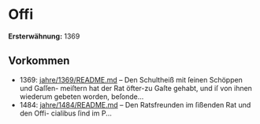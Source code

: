 # Offi

**Ersterwähnung:** 1369

## Vorkommen
- 1369: [jahre/1369/README.md](../jahre/1369/README.md) – Den Schultheiß mit ſeinen Schöppen und Gaſſen-
meiſtern hat der Rat öfter-zu Gaſte gehabt, und iſ von
ihnen wiederum gebeten worden, beſonde...
- 1484: [jahre/1484/README.md](../jahre/1484/README.md) – Den Ratsfreunden im ſißenden Rat und den Offi-
cialibus ſind im P...
